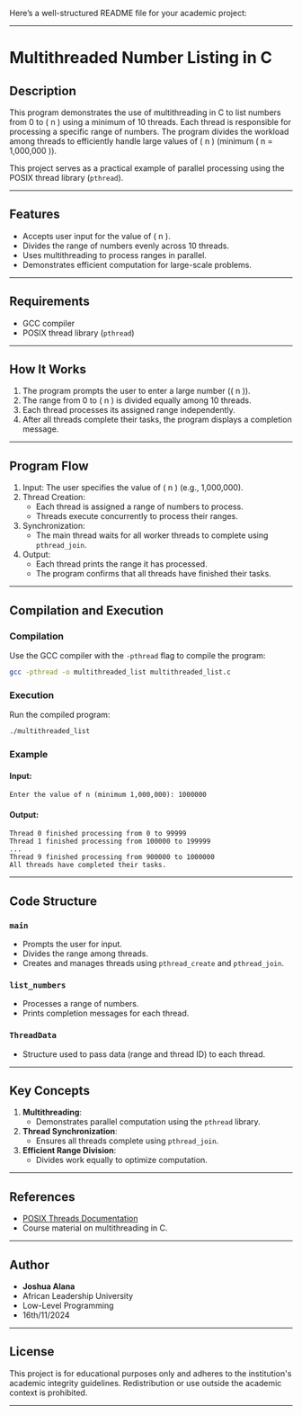 Here’s a well-structured README file for your academic project:

---

# Multithreaded Number Listing in C

## Description

This program demonstrates the use of multithreading in C to list numbers from 0 to \( n \) using a minimum of 10 threads. Each thread is responsible for processing a specific range of numbers. The program divides the workload among threads to efficiently handle large values of \( n \) (minimum \( n = 1,000,000 \)).

This project serves as a practical example of parallel processing using the POSIX thread library (`pthread`).

---

## Features

- Accepts user input for the value of \( n \).
- Divides the range of numbers evenly across 10 threads.
- Uses multithreading to process ranges in parallel.
- Demonstrates efficient computation for large-scale problems.

---

## Requirements

- GCC compiler
- POSIX thread library (`pthread`)

---

## How It Works

1. The program prompts the user to enter a large number (\( n \)).
2. The range from 0 to \( n \) is divided equally among 10 threads.
3. Each thread processes its assigned range independently.
4. After all threads complete their tasks, the program displays a completion message.

---

## Program Flow

1. Input: The user specifies the value of \( n \) (e.g., 1,000,000).
2. Thread Creation:
   - Each thread is assigned a range of numbers to process.
   - Threads execute concurrently to process their ranges.
3. Synchronization:
   - The main thread waits for all worker threads to complete using `pthread_join`.
4. Output:
   - Each thread prints the range it has processed.
   - The program confirms that all threads have finished their tasks.

---

## Compilation and Execution

### Compilation
Use the GCC compiler with the `-pthread` flag to compile the program:
```bash
gcc -pthread -o multithreaded_list multithreaded_list.c
```

### Execution
Run the compiled program:
```bash
./multithreaded_list
```

### Example
#### Input:
```
Enter the value of n (minimum 1,000,000): 1000000
```
#### Output:
```
Thread 0 finished processing from 0 to 99999
Thread 1 finished processing from 100000 to 199999
...
Thread 9 finished processing from 900000 to 1000000
All threads have completed their tasks.
```

---

## Code Structure

### `main`
- Prompts the user for input.
- Divides the range among threads.
- Creates and manages threads using `pthread_create` and `pthread_join`.

### `list_numbers`
- Processes a range of numbers.
- Prints completion messages for each thread.

### `ThreadData`
- Structure used to pass data (range and thread ID) to each thread.

---

## Key Concepts

1. **Multithreading**:
   - Demonstrates parallel computation using the `pthread` library.
2. **Thread Synchronization**:
   - Ensures all threads complete using `pthread_join`.
3. **Efficient Range Division**:
   - Divides work equally to optimize computation.

---

## References

- [POSIX Threads Documentation](https://man7.org/linux/man-pages/man7/pthreads.7.html)
- Course material on multithreading in C.

---

## Author

- **Joshua Alana**
- African Leadership University
- Low-Level Programming
- 16th/11/2024

---

## License

This project is for educational purposes only and adheres to the institution's academic integrity guidelines. Redistribution or use outside the academic context is prohibited.

---

